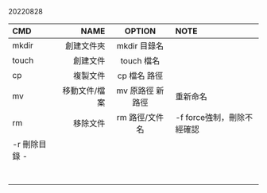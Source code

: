
20220828

| CMD | NAME | OPTION | NOTE |  
| :----| ----: | :----: | :---- |  
| mkdir | 創建文件夾 | mkdir 目錄名 |  |  
| touch | 創建文件 | touch 檔名 |  |  
| cp | 複製文件 | cp 檔名 路徑 |  |  
| mv | 移動文件/檔案 | mv 原路徑 新路徑 | 重新命名 | 
| rm | 移除文件 | rm 路徑/文件名 | -f force強制，刪除不經確認
-r 刪除目錄 - |  
| | | | |  
| | | | |  
| | | | |  
| | | | |  
| | | | |  
| | | | |  
| | | | |  

